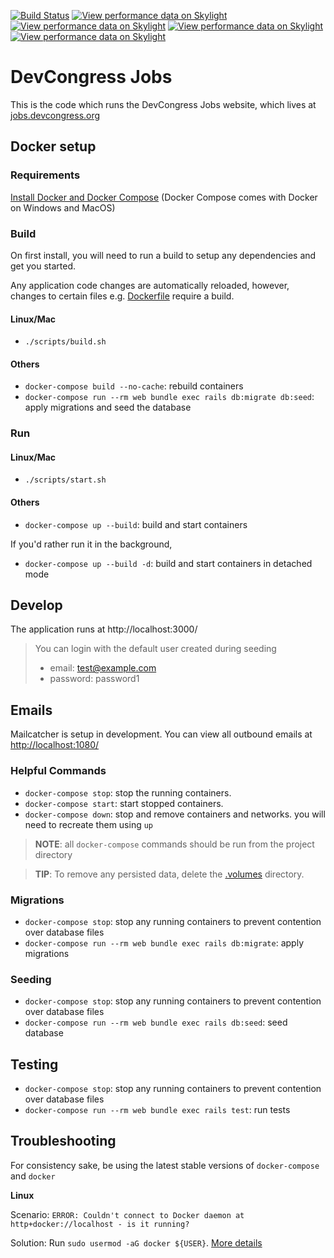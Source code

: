 [![Build Status](https://travis-ci.org/devcongress/jobs.svg?branch=master)](https://travis-ci.org/devcongress/jobs)
[![View performance data on Skylight](https://badges.skylight.io/problem/H0Z1ot94WfYy.svg?token=aEuput--iL0JhxpDYjv25vjvdh3cZcO4gb5gPYZIDKg)](https://www.skylight.io/app/applications/H0Z1ot94WfYy)
[![View performance data on Skylight](https://badges.skylight.io/typical/H0Z1ot94WfYy.svg?token=aEuput--iL0JhxpDYjv25vjvdh3cZcO4gb5gPYZIDKg)](https://www.skylight.io/app/applications/H0Z1ot94WfYy)
[![View performance data on Skylight](https://badges.skylight.io/rpm/H0Z1ot94WfYy.svg?token=aEuput--iL0JhxpDYjv25vjvdh3cZcO4gb5gPYZIDKg)](https://www.skylight.io/app/applications/H0Z1ot94WfYy)
[![View performance data on Skylight](https://badges.skylight.io/status/H0Z1ot94WfYy.svg?token=aEuput--iL0JhxpDYjv25vjvdh3cZcO4gb5gPYZIDKg)](https://www.skylight.io/app/applications/H0Z1ot94WfYy)

# DevCongress Jobs

This is the code which runs the DevCongress Jobs website, which lives at [jobs.devcongress.org](http://jobs.devcongress.org)

## Docker setup

### Requirements

[Install Docker and Docker Compose](https://docs.docker.com/v17.09/engine/installation/#supported-platforms) (Docker Compose comes with Docker on Windows and MacOS)

### Build

On first install, you will need to run a build to setup any dependencies and get you started.

Any application code changes are automatically reloaded, however, changes to certain files e.g. [Dockerfile](./Dockerfile) require a build.

#### Linux/Mac

- `./scripts/build.sh`

#### Others

- `docker-compose build --no-cache`: rebuild containers
- `docker-compose run --rm web bundle exec rails db:migrate db:seed`: apply migrations and seed the database

### Run

#### Linux/Mac

- `./scripts/start.sh`

#### Others

- `docker-compose up --build`: build and start containers

If you'd rather run it in the background,

- `docker-compose up --build -d`: build and start containers in detached mode

## Develop

The application runs at http://localhost:3000/

> You can login with the default user created during seeding
>
> - email: test@example.com
> - password: password1

## Emails

Mailcatcher is setup in development.
You can view all outbound emails at [http://localhost:1080/](http://localhost:1080/)

### Helpful Commands

- `docker-compose stop`: stop the running containers.
- `docker-compose start`: start stopped containers.
- `docker-compose down`: stop and remove containers and networks. you will need to recreate them using `up`

> **NOTE**: all `docker-compose` commands should be run from the project directory

> **TIP**: To remove any persisted data, delete the [.volumes](./.volumes) directory.

### Migrations

- `docker-compose stop`: stop any running containers to prevent contention over database files
- `docker-compose run --rm web bundle exec rails db:migrate`: apply migrations

### Seeding

- `docker-compose stop`: stop any running containers to prevent contention over database files
- `docker-compose run --rm web bundle exec rails db:seed`: seed database

## Testing

- `docker-compose stop`: stop any running containers to prevent contention over database files
- `docker-compose run --rm web bundle exec rails test`: run tests

## Troubleshooting

For consistency sake, be using the latest stable versions of `docker-compose` and `docker`

**Linux**

Scenario: `ERROR: Couldn't connect to Docker daemon at http+docker://localhost - is it running?`

Solution: Run `sudo usermod -aG docker ${USER}`. [More details](https://medium.com/@ibrahimgunduz34/if-you-faced-an-issue-like-couldnt-connect-to-docker-daemon-at-http-docker-localunixsocket-is-27b35f17d09d)
